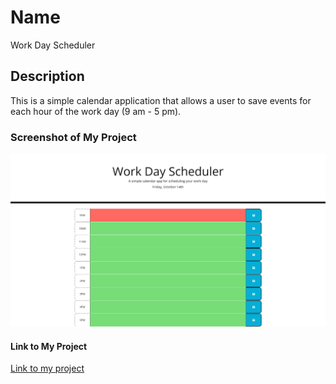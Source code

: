 # Name
Work Day Scheduler

## Description
This is a simple calendar application that allows a user to save events for each hour of the work day (9 am - 5 pm).

### Screenshot of My Project
<img src="./images/work-day-scheduler.png" alt="screenshot of my page">


#### Link to My Project
<a href="https://jrettinger.github.io/password-generator/" target= blank>Link to my project</a>